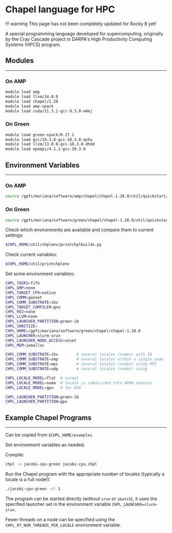 # Chapel language for HPC

!!! warning
    This page has not been completely updated for Rocky 8 yet!

A special programming language developed for supercomputing, originally by the Cray Cascade project in DARPA's High Productivity Computing Systems (HPCS) program.

## Modules

---

### On AMP

```bash
module load amp
module load llvm/14.0.0
module load chapel/1.28
module load amp-spack
module load cuda/11.3.1-gcc-9.3.0-e4ej
```

### On Green

```bash
module load green-spack/0.17.1
module load gcc/10.3.0-gcc-10.3.0-qshu
module load llvm/13.0.0-gcc-10.3.0-dhdd
module load opempi/4.1.1-gcc-10.3.0
```

## Environment Variables

---

### On AMP

```bash
source /gpfs/mariana/software/amp/chapel/chapel-1.28.0/util/quickstart/setchplenv.bash
```

### On Green

```bash
source /gpfs/mariana/software/green/chapel/chapel-1.28.0/util/quickstart/setchplenv.bash
```

Check which environments are available and compare them to current settings:

```bash
$CHPL_HOME/util/chplenv/printchplbuilds.py
```

Check current variables:

```bash
$CHPL_HOME/util/printchplenv
```

Set some environment variables:

```bash
CHPL_TASKS=fifo
CHPL_GMP=none
CHPL_TARGET_CPU=native
CHPL_COMM=gasnet
CHPL_COMM_SUBSTRATE=ibv
CHPL_TARGET_COMPILER=gnu
CHPL_RE2=none
CHPL_LLVM=none
CHPL_LAUNCHER_PARTITION=green-ib
CHPL_SANITIZE=
CHPL_HOME=/gpfs/mariana/software/green/chapel/chapel-1.28.0
CHPL_LAUNCHER=slurm-srun
CHPL_LAUNCHER_NODE_ACCESS=unset
CHPL_MEM=jemalloc
```

```bash
CHPL_COMM_SUBSTRATE=ibv        # several locales (nodes) with IB
CHPL_COMM_SUBSTRATE=smp        # several locales within a single node
CHPL_COMM_SUBSTRATE=mpi        # several locales (nodes) using MPI
CHPL_COMM_SUBSTRATE=udp        # several locales (nodes) using 
```

```bash
CHPL_LOCALE_MODEL=flat  # normal
CHPL_LOCALE_MODEL=numa  # locale is subdivided into NUMA domains
CHPL_LOCALE_MODEL=gpu   # for GPU
```

```bash
CHPL_LAUNCHER_PARTITION=green-ib
CHPL_LAUNCHER_PARTITION=gpu
```

## Example Chapel Programs

---

Can be copied from `$CHPL_HOME/examples`.

Set environment variables as needed.

Compile:

```bash
chpl -o jacobi-cpu-green jacobi-cpu.chpl
```

Run the Chapel program with the appropriate number of locales (typically a locale is a full node!):

```bash
./jacobi-cpu-green -nl 1
```

The program can be started directly (without `srun` or `sbatch`), it uses the specified launcher set in the environment variable `CHPL_LAUNCHER=slurm-srun`.

Fewer threads on a node can be specified using the `CHPL_RT_NUM_THREADS_PER_LOCALE` environment variable.
